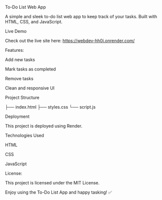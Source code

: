 To-Do List Web App

A simple and sleek to-do list web app to keep track of your tasks. Built with HTML, CSS, and JavaScript.

Live Demo

Check out the live site here: https://webdev-hh0i.onrender.com/

Features:

Add new tasks

Mark tasks as completed

Remove tasks

Clean and responsive UI

Project Structure

├── index.html
├── styles.css
└── script.js



Deployment

This project is deployed using Render. 

Technologies Used

HTML

CSS

JavaScript

License:

This project is licensed under the MIT License.

Enjoy using the To-Do List App and happy tasking! ✅

